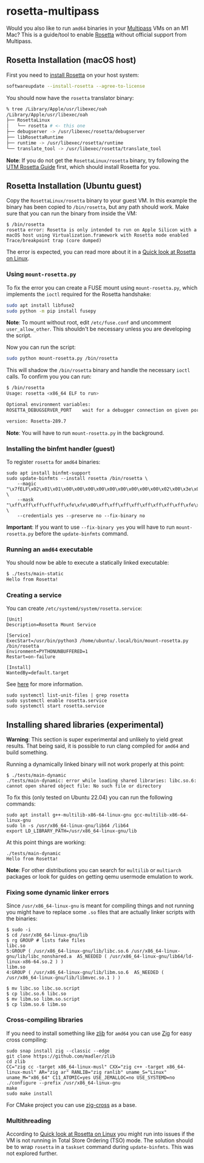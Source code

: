 # rosetta-multipass

Would you also like to run `amd64` binaries in your [Multipass](https://multipass.run/) VMs on an M1 Mac? This is a guide/tool to enable [Rosetta](https://developer.apple.com/documentation/virtualization/running_intel_binaries_in_linux_vms_with_rosetta) without official support from Multipass. 

## Rosetta Installation (macOS host)

First you need to [install Rosetta](https://osxdaily.com/2020/12/04/how-install-rosetta-2-apple-silicon-mac/) on your host system:

```sh
softwareupdate --install-rosetta --agree-to-license
```

You should now have the `rosetta` translator binary:

```sh
% tree /Library/Apple/usr/libexec/oah
/Library/Apple/usr/libexec/oah
├── RosettaLinux
│   └── rosetta # <- this one
├── debugserver -> /usr/libexec/rosetta/debugserver
├── libRosettaRuntime
├── runtime -> /usr/libexec/rosetta/runtime
└── translate_tool -> /usr/libexec/rosetta/translate_tool
```

**Note**: If you do not get the `RosettaLinux/rosetta` binary, try following the [UTM Rosetta Guide](https://docs.getutm.app/advanced/rosetta/) first, which should install Rosetta for you.

## Rosetta Installation (Ubuntu guest)

Copy the `RosettaLinux/rosetta` binary to your guest VM. In this example the binary has been copied to `/bin/rosetta`, but any path should work. Make sure that you can run the binary from inside the VM:

```
$ /bin/rosetta
rosetta error: Rosetta is only intended to run on Apple Silicon with a macOS host using Virtualization.framework with Rosetta mode enabled
Trace/breakpoint trap (core dumped)
```

The error is expected, you can read more about it in a [Quick look at Rosetta on Linux](https://threedots.ovh/blog/2022/06/quick-look-at-rosetta-on-linux/). 

### Using `mount-rosetta.py`

To fix the error you can create a FUSE mount using `mount-rosetta.py`, which implements the `ioctl` required for the Rosetta handshake:

```sh
sudo apt install libfuse2
sudo python -m pip install fusepy
```

**Note**: To mount without root, edit `/etc/fuse.conf` and uncomment `user_allow_other`. This shouldn't be necessary unless you are developing the script.

Now you can run the script:

```sh
sudo python mount-rosetta.py /bin/rosetta
```

This will shadow the `/bin/rosetta` binary and handle the necessary `ioctl` calls. To confirm you you can run:

```sh
$ /bin/rosetta
Usage: rosetta <x86_64 ELF to run>

Optional environment variables:
ROSETTA_DEBUGSERVER_PORT    wait for a debugger connection on given port

version: Rosetta-289.7
```

**Note**: You will have to run `mount-rosetta.py` in the background.

### Installing the binfmt handler (guest)

To register `rosetta` for `amd64` binaries:

```
sudo apt install binfmt-support
sudo update-binfmts --install rosetta /bin/rosetta \
    --magic "\x7fELF\x02\x01\x01\x00\x00\x00\x00\x00\x00\x00\x00\x00\x02\x00\x3e\x00" \
    --mask "\xff\xff\xff\xff\xff\xfe\xfe\x00\xff\xff\xff\xff\xff\xff\xff\xff\xfe\xff\xff\xff" \
    --credentials yes --preserve no --fix-binary no
```

**Important**: If you want to use `--fix-binary yes` you will have to run `mount-rosetta.py` before the `update-binfmts` command.

### Running an `amd64` executable

You should now be able to execute a statically linked executable:

```sh
$ ./tests/main-static
Hello from Rosetta!
```

### Creating a service

You can create `/etc/systemd/system/rosetta.service`:

```
[Unit]
Description=Rosetta Mount Service

[Service]
ExecStart=/usr/bin/python3 /home/ubuntu/.local/bin/mount-rosetta.py /bin/rosetta
Environment=PYTHONUNBUFFERED=1
Restart=on-failure

[Install]
WantedBy=default.target
```

See [here](https://github.com/torfsen/python-systemd-tutorial) for more information.

```
sudo systemctl list-unit-files | grep rosetta
sudo systemctl enable rosetta.service
sudo systemctl start rosetta.service
```

## Installing shared libraries (experimental)

**Warning**: This section is super experimental and unlikely to yield great results. That being said, it is possible to run clang compiled for `amd64` and build something.

Running a dynamically linked binary will not work properly at this point:

```
$ ./tests/main-dynamic
./tests/main-dynamic: error while loading shared libraries: libc.so.6: cannot open shared object file: No such file or directory
```

To fix this (only tested on Ubuntu 22.04) you can run the following commands:

```
sudo apt install g++-multilib-x86-64-linux-gnu gcc-multilib-x86-64-linux-gnu
sudo ln -s /usr/x86_64-linux-gnu/lib64 /lib64
export LD_LIBRARY_PATH=/usr/x86_64-linux-gnu/lib
```

At this point things are working:

```
./tests/main-dynamic
Hello from Rosetta!
```

**Note**: For other distributions you can search for `multilib` or `multiarch` packages or look for guides on getting qemu usermode emulation to work.

### Fixing some dynamic linker errors

Since `/usr/x86_64-linux-gnu` is meant for compiling things and not running you might have to replace some `.so` files that are actually linker scripts with the binaries:

```
$ sudo -i
$ cd /usr/x86_64-linux-gnu/lib
$ rg GROUP # lists fake files
libc.so
5:GROUP ( /usr/x86_64-linux-gnu/lib/libc.so.6 /usr/x86_64-linux-gnu/lib/libc_nonshared.a  AS_NEEDED ( /usr/x86_64-linux-gnu/lib64/ld-linux-x86-64.so.2 ) )
libm.so
4:GROUP ( /usr/x86_64-linux-gnu/lib/libm.so.6  AS_NEEDED ( /usr/x86_64-linux-gnu/lib/libmvec.so.1 ) )

$ mv libc.so libc.so.script
$ cp libc.so.6 libc.so
$ mv libm.so libm.so.script
$ cp libm.so.6 libm.so
```

### Cross-compiling libraries

If you need to install something like [zlib](https://zlib.net) for `amd64` you can use [Zig](https://zig.news/kristoff/cross-compile-a-c-c-project-with-zig-3599) for easy cross compiling:

```
sudo snap install zig --classic --edge
git clone https://github.com/madler/zlib
cd zlib
CC="zig cc -target x86_64-linux-musl" CXX="zig c++ -target x86_64-linux-musl" AR="zig ar" RANLIB="zig ranlib" uname_S="Linux" uname_M="x86_64" C11_ATOMIC=yes USE_JEMALLOC=no USE_SYSTEMD=no ./configure --prefix /usr/x86_64-linux-gnu
make
sudo make install
```

For CMake project you can use [zig-cross](https://github.com/mrexodia/zig-cross) as a base.

### Multithreading

According to [Quick look at Rosetta on Linux](https://threedots.ovh/blog/2022/06/quick-look-at-rosetta-on-linux/) you might run into issues if the VM is not running in Total Store Ordering (TSO) mode. The solution should be to wrap `rosetta` in a `taskset` command during `update-binfmts`. This was not explored further.